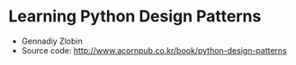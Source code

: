 # Learning Python Design Patterns

- Gennadiy Zlobin
- Source code: http://www.acornpub.co.kr/book/python-design-patterns